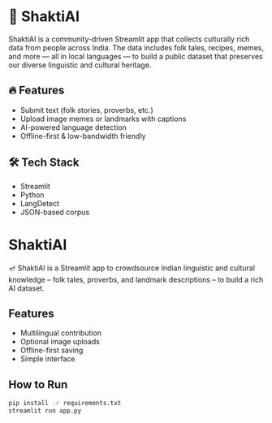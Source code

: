 # 🚀 ShaktiAI

ShaktiAI is a community-driven Streamlit app that collects culturally rich data from people across India. The data includes folk tales, recipes, memes, and more — all in local languages — to build a public dataset that preserves our diverse linguistic and cultural heritage.

## 🔥 Features
- Submit text (folk stories, proverbs, etc.)
- Upload image memes or landmarks with captions
- AI-powered language detection
- Offline-first & low-bandwidth friendly

## 🛠️ Tech Stack
- Streamlit
- Python
- LangDetect
- JSON-based corpus

# ShaktiAI

🪔 ShaktiAI is a Streamlit app to crowdsource Indian linguistic and cultural knowledge – folk tales, proverbs, and landmark descriptions – to build a rich AI dataset.

## Features

- Multilingual contribution
- Optional image uploads
- Offline-first saving
- Simple interface

## How to Run

```bash
pip install -r requirements.txt
streamlit run app.py
